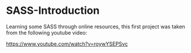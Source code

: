 # SASS-Introduction

Learning some SASS through online resources, this first project was taken from the following youtube video:

https://www.youtube.com/watch?v=roywYSEPSvc

